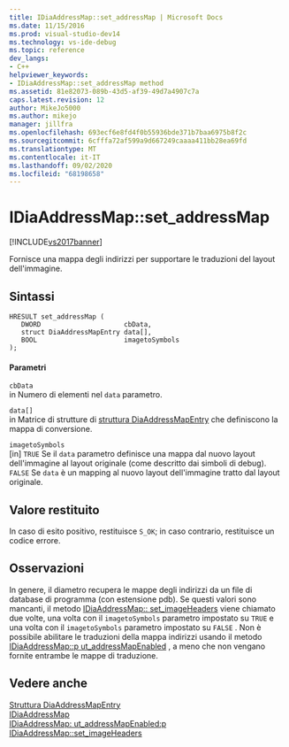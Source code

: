 ```yaml
---
title: IDiaAddressMap::set_addressMap | Microsoft Docs
ms.date: 11/15/2016
ms.prod: visual-studio-dev14
ms.technology: vs-ide-debug
ms.topic: reference
dev_langs:
- C++
helpviewer_keywords:
- IDiaAddressMap::set_addressMap method
ms.assetid: 81e82073-089b-43d5-af39-49d7a4907c7a
caps.latest.revision: 12
author: MikeJo5000
ms.author: mikejo
manager: jillfra
ms.openlocfilehash: 693ecf6e8fd4f0b55936bde371b7baa6975b8f2c
ms.sourcegitcommit: 6cfffa72af599a9d667249caaaa411bb28ea69fd
ms.translationtype: MT
ms.contentlocale: it-IT
ms.lasthandoff: 09/02/2020
ms.locfileid: "68198658"
---
```

# <a name="idiaaddressmapset_addressmap"></a>IDiaAddressMap::set_addressMap
[!INCLUDE[vs2017banner](../../includes/vs2017banner.md)]

Fornisce una mappa degli indirizzi per supportare le traduzioni del layout dell'immagine.  
  
## <a name="syntax"></a>Sintassi  
  
```cpp#  
HRESULT set_addressMap (   
   DWORD                     cbData,  
   struct DiaAddressMapEntry data[],  
   BOOL                      imagetoSymbols  
);  
```  
  
#### <a name="parameters"></a>Parametri  
 `cbData`  
 in Numero di elementi nel `data` parametro.  
  
 `data[]`  
 in Matrice di strutture di [struttura DiaAddressMapEntry](../../debugger/debug-interface-access/diaaddressmapentry.md) che definiscono la mappa di conversione.  
  
 `imagetoSymbols`  
 [in] `TRUE` Se il `data` parametro definisce una mappa dal nuovo layout dell'immagine al layout originale (come descritto dai simboli di debug). `FALSE` Se `data` è un mapping al nuovo layout dell'immagine tratto dal layout originale.  
  
## <a name="return-value"></a>Valore restituito  
 In caso di esito positivo, restituisce `S_OK`; in caso contrario, restituisce un codice errore.  
  
## <a name="remarks"></a>Osservazioni  
 In genere, il diametro recupera le mappe degli indirizzi da un file di database di programma (con estensione pdb). Se questi valori sono mancanti, il metodo [IDiaAddressMap:: set_imageHeaders](../../debugger/debug-interface-access/idiaaddressmap-set-imageheaders.md) viene chiamato due volte, una volta con il `imagetoSymbols` parametro impostato su `TRUE` e una volta con il `imagetoSymbols` parametro impostato su `FALSE` . Non è possibile abilitare le traduzioni della mappa indirizzi usando il metodo [IDiaAddressMap::p ut_addressMapEnabled](../../debugger/debug-interface-access/idiaaddressmap-put-addressmapenabled.md) , a meno che non vengano fornite entrambe le mappe di traduzione.  
  
## <a name="see-also"></a>Vedere anche  
 [Struttura DiaAddressMapEntry](../../debugger/debug-interface-access/diaaddressmapentry.md)   
 [IDiaAddressMap](../../debugger/debug-interface-access/idiaaddressmap.md)   
 [IDiaAddressMap: ut_addressMapEnabled:p](../../debugger/debug-interface-access/idiaaddressmap-put-addressmapenabled.md)   
 [IDiaAddressMap::set_imageHeaders](../../debugger/debug-interface-access/idiaaddressmap-set-imageheaders.md)
